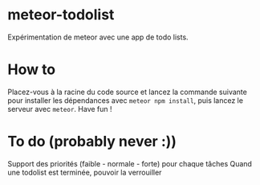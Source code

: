 # meteor-todolist
Expérimentation de meteor avec une app de todo lists.

# How to
Placez-vous à la racine du code source et lancez la commande suivante pour installer les dépendances avec `meteor npm install`, puis lancez le serveur avec `meteor`.
Have fun !

# To do (probably never :))
Support des priorités (faible - normale - forte) pour chaque tâches
Quand une todolist est terminée, pouvoir la verrouiller